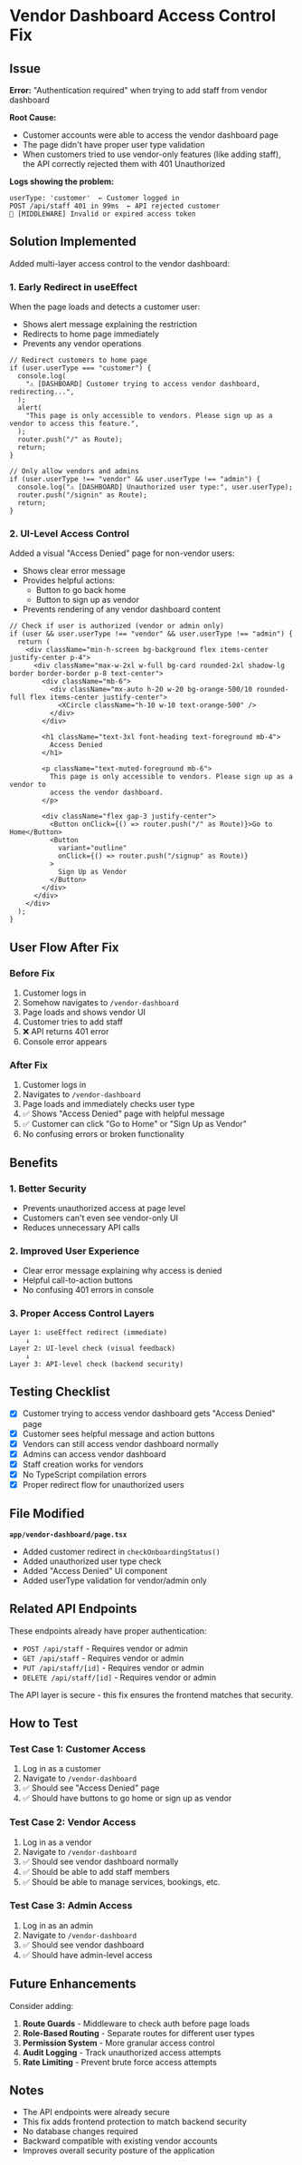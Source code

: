 # Vendor Dashboard Access Control Fix

## Issue

**Error:** "Authentication required" when trying to add staff from vendor dashboard

**Root Cause:**

- Customer accounts were able to access the vendor dashboard page
- The page didn't have proper user type validation
- When customers tried to use vendor-only features (like adding staff), the API correctly rejected them with 401 Unauthorized

**Logs showing the problem:**

```
userType: 'customer'  ← Customer logged in
POST /api/staff 401 in 99ms  ← API rejected customer
🔴 [MIDDLEWARE] Invalid or expired access token
```

## Solution Implemented

Added multi-layer access control to the vendor dashboard:

### 1. **Early Redirect in useEffect**

When the page loads and detects a customer user:

- Shows alert message explaining the restriction
- Redirects to home page immediately
- Prevents any vendor operations

```tsx
// Redirect customers to home page
if (user.userType === "customer") {
  console.log(
    "⚠️ [DASHBOARD] Customer trying to access vendor dashboard, redirecting...",
  );
  alert(
    "This page is only accessible to vendors. Please sign up as a vendor to access this feature.",
  );
  router.push("/" as Route);
  return;
}

// Only allow vendors and admins
if (user.userType !== "vendor" && user.userType !== "admin") {
  console.log("⚠️ [DASHBOARD] Unauthorized user type:", user.userType);
  router.push("/signin" as Route);
  return;
}
```

### 2. **UI-Level Access Control**

Added a visual "Access Denied" page for non-vendor users:

- Shows clear error message
- Provides helpful actions:
  - Button to go back home
  - Button to sign up as vendor
- Prevents rendering of any vendor dashboard content

```tsx
// Check if user is authorized (vendor or admin only)
if (user && user.userType !== "vendor" && user.userType !== "admin") {
  return (
    <div className="min-h-screen bg-background flex items-center justify-center p-4">
      <div className="max-w-2xl w-full bg-card rounded-2xl shadow-lg border border-border p-8 text-center">
        <div className="mb-6">
          <div className="mx-auto h-20 w-20 bg-orange-500/10 rounded-full flex items-center justify-center">
            <XCircle className="h-10 w-10 text-orange-500" />
          </div>
        </div>

        <h1 className="text-3xl font-heading text-foreground mb-4">
          Access Denied
        </h1>

        <p className="text-muted-foreground mb-6">
          This page is only accessible to vendors. Please sign up as a vendor to
          access the vendor dashboard.
        </p>

        <div className="flex gap-3 justify-center">
          <Button onClick={() => router.push("/" as Route)}>Go to Home</Button>
          <Button
            variant="outline"
            onClick={() => router.push("/signup" as Route)}
          >
            Sign Up as Vendor
          </Button>
        </div>
      </div>
    </div>
  );
}
```

## User Flow After Fix

### Before Fix

1. Customer logs in
2. Somehow navigates to `/vendor-dashboard`
3. Page loads and shows vendor UI
4. Customer tries to add staff
5. ❌ API returns 401 error
6. Console error appears

### After Fix

1. Customer logs in
2. Navigates to `/vendor-dashboard`
3. Page loads and immediately checks user type
4. ✅ Shows "Access Denied" page with helpful message
5. ✅ Customer can click "Go to Home" or "Sign Up as Vendor"
6. No confusing errors or broken functionality

## Benefits

### 1. Better Security

- Prevents unauthorized access at page level
- Customers can't even see vendor-only UI
- Reduces unnecessary API calls

### 2. Improved User Experience

- Clear error message explaining why access is denied
- Helpful call-to-action buttons
- No confusing 401 errors in console

### 3. Proper Access Control Layers

```
Layer 1: useEffect redirect (immediate)
    ↓
Layer 2: UI-level check (visual feedback)
    ↓
Layer 3: API-level check (backend security)
```

## Testing Checklist

- [x] Customer trying to access vendor dashboard gets "Access Denied" page
- [x] Customer sees helpful message and action buttons
- [x] Vendors can still access vendor dashboard normally
- [x] Admins can access vendor dashboard
- [x] Staff creation works for vendors
- [x] No TypeScript compilation errors
- [x] Proper redirect flow for unauthorized users

## File Modified

**`app/vendor-dashboard/page.tsx`**

- Added customer redirect in `checkOnboardingStatus()`
- Added unauthorized user type check
- Added "Access Denied" UI component
- Added userType validation for vendor/admin only

## Related API Endpoints

These endpoints already have proper authentication:

- `POST /api/staff` - Requires vendor or admin
- `GET /api/staff` - Requires vendor or admin
- `PUT /api/staff/[id]` - Requires vendor or admin
- `DELETE /api/staff/[id]` - Requires vendor or admin

The API layer is secure - this fix ensures the frontend matches that security.

## How to Test

### Test Case 1: Customer Access

1. Log in as a customer
2. Navigate to `/vendor-dashboard`
3. ✅ Should see "Access Denied" page
4. ✅ Should have buttons to go home or sign up as vendor

### Test Case 2: Vendor Access

1. Log in as a vendor
2. Navigate to `/vendor-dashboard`
3. ✅ Should see vendor dashboard normally
4. ✅ Should be able to add staff members
5. ✅ Should be able to manage services, bookings, etc.

### Test Case 3: Admin Access

1. Log in as an admin
2. Navigate to `/vendor-dashboard`
3. ✅ Should see vendor dashboard
4. ✅ Should have admin-level access

## Future Enhancements

Consider adding:

1. **Route Guards** - Middleware to check auth before page loads
2. **Role-Based Routing** - Separate routes for different user types
3. **Permission System** - More granular access control
4. **Audit Logging** - Track unauthorized access attempts
5. **Rate Limiting** - Prevent brute force access attempts

## Notes

- The API endpoints were already secure
- This fix adds frontend protection to match backend security
- No database changes required
- Backward compatible with existing vendor accounts
- Improves overall security posture of the application
